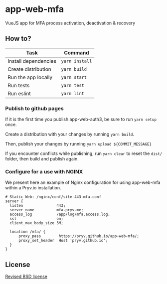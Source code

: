 # app-web-mfa
VueJS app for MFA process activation, deactivation &amp; recovery

## How to?

| Task                              | Command                        |
| --------------------------------- | ------------------------------ |
| Install dependencies              | `yarn install`                 |
| Create distribution               | `yarn build`                   |
| Run the app locally               | `yarn start`                   |
| Run tests                         | `yarn test`                    |
| Run eslint                        | `yarn lint`                    |

### Publish to github pages

If it is the first time you publish app-web-auth3, be sure to run `yarn setup` once.

Create a distribution with your changes by running `yarn build`.

Then, publish your changes by running `yarn upload ${COMMIT_MESSAGE}`

If you encounter conflicts while publishing, run `yarn clear` to reset the `dist/` folder,
then build and publish again.


### Configure for a use with NGINX

We present here an example of Nginx configuration for using app-web-mfa within a Pryv.io installation.

```
# Static Web: /nginx/conf/site-443-mfa.conf
server {
  listen               443;
  server_name          mfa.pryv.me;
  access_log           /app/log/mfa.access.log;
  ssl                  on;
  client_max_body_size 5M;

  location /mfa/ {
      proxy_pass        https://pryv.github.io/app-web-mfa/;
      proxy_set_header  Host 'pryv.github.io';
  }
}
```

## License

[Revised BSD license](https://github.com/pryv/documents/blob/master/license-bsd-revised.md)
